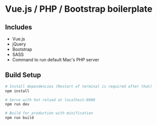 # Vue.js / PHP / Bootstrap boilerplate

## Includes
- Vue.js
- jQuery
- Bootstrap
- SASS
- Command to run default Mac's PHP server

## Build Setup

``` bash
# Install dependencies (Restart of terminal is required after that)
npm install

# Serve with hot reload at localhost:8080
npm run dev

# Build for production with minification
npm run build
```
